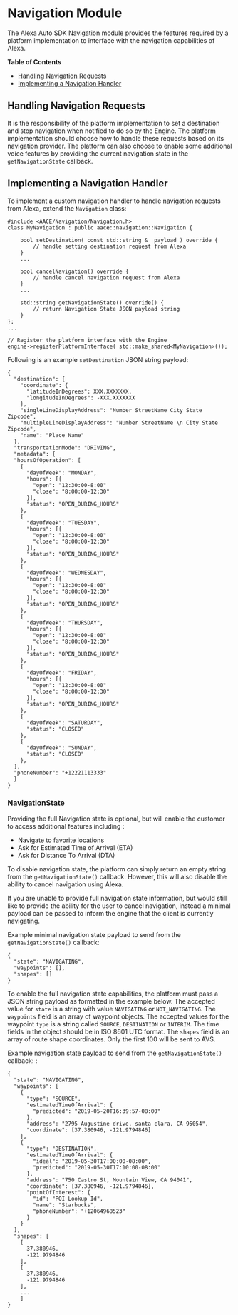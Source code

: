 # Navigation Module


The Alexa Auto SDK Navigation module provides the features required by a platform implementation to interface with the navigation capabilities of Alexa.

**Table of Contents**

* [Handling Navigation Requests](#handling-navigation-requests)
* [Implementing a Navigation Handler](#implementing-navigation-handler)


## Handling Navigation Requests<a id = "handling-navigation-requests"></a>

It is the responsibility of the platform implementation to set a destination and stop navigation when notified to do so by the Engine. The platform implementation should choose how to handle these requests based on its navigation provider. The platform can also choose to enable some additional voice features by providing the current navigation state in the `getNavigationState` callback. 

## Implementing a Navigation Handler<a id = "implementing-navigation-handler"></a>

To implement a custom navigation handler to handle navigation requests from Alexa, extend the `Navigation` class:

```
#include <AACE/Navigation/Navigation.h>
class MyNavigation : public aace::navigation::Navigation {

    bool setDestination( const std::string &  payload ) override {
        // handle setting destination request from Alexa
    }
    ...

    bool cancelNavigation() override {
        // handle cancel navigation request from Alexa
    }
    ...
    
    std::string getNavigationState() override() {
        // return Navigation State JSON payload string  
    }
};
...

// Register the platform interface with the Engine
engine->registerPlatformInterface( std::make_shared<MyNavigation>());
```

Following is an example `setDestination` JSON string payload:

```
{
  "destination": {
    "coordinate": {
      "latitudeInDegrees": XXX.XXXXXXX,
      "longitudeInDegrees": -XXX.XXXXXXX
    },
    "singleLineDisplayAddress": "Number StreetName City State Zipcode",
    "multipleLineDisplayAddress": "Number StreetName \n City State Zipcode",
    "name": "Place Name"
  },
  "transportationMode": "DRIVING",
  "metadata": {
  "hoursOfOperation": [
    {
      "dayOfWeek": "MONDAY",
      "hours": [{
        "open": "12:30:00-8:00"
        "close": "8:00:00-12:30"
      }],
      "status": "OPEN_DURING_HOURS"
    },
    {
      "dayOfWeek": "TUESDAY",
      "hours": [{
        "open": "12:30:00-8:00"
        "close": "8:00:00-12:30"
      }],
      "status": "OPEN_DURING_HOURS"
    },
    {
      "dayOfWeek": "WEDNESDAY",
      "hours": [{
        "open": "12:30:00-8:00"
        "close": "8:00:00-12:30"
      }],
      "status": "OPEN_DURING_HOURS"
    },
    {
      "dayOfWeek": "THURSDAY",
      "hours": [{
        "open": "12:30:00-8:00"
        "close": "8:00:00-12:30"
      }],
      "status": "OPEN_DURING_HOURS"
    },
    {
      "dayOfWeek": "FRIDAY",
      "hours": [{
        "open": "12:30:00-8:00"
        "close": "8:00:00-12:30"
      }],
      "status": "OPEN_DURING_HOURS"
    },
    {
      "dayOfWeek": "SATURDAY",
      "status": "CLOSED"
    },
    {
      "dayOfWeek": "SUNDAY",
      "status": "CLOSED"
    },
  ],
  "phoneNumber": "+12221113333"
  }
}

```
### NavigationState

Providing the full Navigation state is optional, but will enable the customer to access additional features including :

- Navigate to favorite locations
- Ask for Estimated Time of Arrival (ETA)
- Ask for Distance To Arrival (DTA)

To disable navigation state, the platform can simply return an empty string from the `getNavigationState()` callback. However, this will also disable the ability to cancel navigation using Alexa. 

If you are unable to provide full navigation state information, but would still like to provide the ability for the user to cancel navigation, instead a minimal payload can be passed to inform the engine that the client is currently navigating. 

Example minimal navigation state payload to send from the `getNavigationState()` callback:

```
{
  "state": "NAVIGATING",
  "waypoints": [],
  "shapes": []
}    
``` 


To enable the full navigation state capabilities, the platform must pass a JSON string payload as formatted in the example below. The accepted value for `state` is a string with value `NAVIGATING` or `NOT_NAVIGATING`. The `waypoints` field is an array of waypoint objects. The accepted values for the waypoint `type` is a string called `SOURCE`, `DESTINATION` or `INTERIM`. The time fields in the object should be in ISO 8601 UTC format. The `shapes` field is an array of route shape coordinates. Only the first 100 will be sent to AVS. 

Example navigation state payload to send from the `getNavigationState()` callback:
:

```
{
  "state": "NAVIGATING",
  "waypoints": [
    {
      "type": "SOURCE",
      "estimatedTimeOfArrival": {
        "predicted": "2019-05-20T16:39:57-08:00"
      },
      "address": "2795 Augustine drive, santa clara, CA 95054",
      "coordinate": [37.380946, -121.9794846]
    },
    {
      "type": "DESTINATION",
      "estimatedTimeOfArrival": {
        "ideal": "2019-05-30T17:00:00-08:00",
        "predicted": "2019-05-30T17:10:00-08:00"
      },
      "address": "750 Castro St, Mountain View, CA 94041",
      "coordinate": [37.380946, -121.9794846],
      "pointOfInterest": {
        "id": "POI Lookup Id",
        "name": "Starbucks",
        "phoneNumber": "+12064968523"
      }
    }
  ],
  "shapes": [
    [
      37.380946,
      -121.9794846
    ],
    [
      37.380946,
      -121.9794846
    ],
    ...
	]
}    
```    